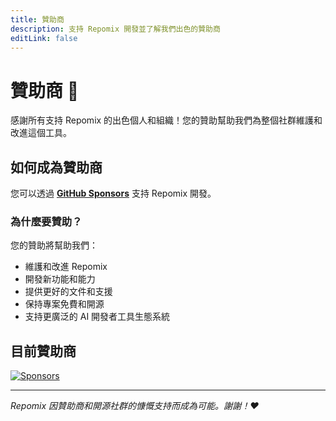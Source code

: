 ```yaml
---
title: 贊助商
description: 支持 Repomix 開發並了解我們出色的贊助商
editLink: false
---
```


# 贊助商 💖

感謝所有支持 Repomix 的出色個人和組織！您的贊助幫助我們為整個社群維護和改進這個工具。

## 如何成為贊助商

您可以透過 **[GitHub Sponsors](https://github.com/sponsors/yamadashy)** 支持 Repomix 開發。

### 為什麼要贊助？

您的贊助將幫助我們：
- 維護和改進 Repomix
- 開發新功能和能力
- 提供更好的文件和支援
- 保持專案免費和開源
- 支持更廣泛的 AI 開發者工具生態系統

## 目前贊助商

<!--@include: ../../shared/sponsors-section.md-->

[![Sponsors](https://cdn.jsdelivr.net/gh/yamadashy/sponsor-list/sponsors/sponsors.png)](https://github.com/sponsors/yamadashy)

---

*Repomix 因贊助商和開源社群的慷慨支持而成為可能。謝謝！❤️*